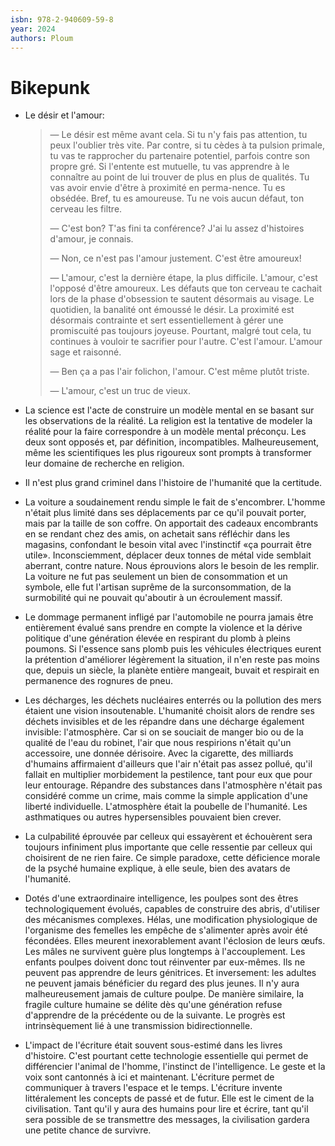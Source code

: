 ```yaml
---
isbn: 978-2-940609-59-8
year: 2024
authors: Ploum
---
```


# Bikepunk

* Le désir et l'amour:

  > — Le désir est même avant cela. Si tu n'y fais pas attention, tu peux l'oublier très vite. Par contre, si tu cèdes à ta pulsion primale, tu vas te rapprocher du partenaire potentiel, parfois contre son propre gré. Si l'entente est mutuelle, tu vas apprendre à le connaître au point de lui trouver de plus en plus de qualités. Tu vas avoir envie d'être à proximité en perma-nence. Tu es obsédée. Bref, tu es amoureuse. Tu ne vois aucun défaut, ton cerveau les filtre.
  >
  > — C'est bon? T'as fini ta conférence?  J'ai lu assez d'histoires d'amour, je connais.
  >
  > — Non, ce n'est pas l'amour justement. C'est être amoureux!
  >
  > — L'amour, c'est la dernière étape, la plus difficile. L'amour, c'est l'opposé d'être amoureux. Les défauts que ton cerveau te cachait lors de la phase d'obsession te sautent désormais au visage. Le quotidien, la banalité ont émoussé le désir. La proximité est désormais contrainte et sert essentiellement à gérer une promiscuité pas toujours joyeuse. Pourtant, malgré tout cela, tu continues à vouloir te sacrifier pour l'autre. C'est l'amour. L'amour sage et raisonné.
  >
  > — Ben ça a pas l'air folichon, l'amour. C'est même plutôt triste.
  >
  > — L'amour, c'est un truc de vieux.

* La science est l'acte de construire un modèle mental en se basant sur les observations de la réalité. La religion est la tentative de modeler la réalité pour la faire correspondre à un modèle mental préconçu. Les deux sont opposés et, par définition, incompatibles. Malheureusement, même les scientifiques les plus rigoureux sont prompts à transformer leur domaine de recherche en religion.
* Il n'est plus grand criminel dans l'histoire de l'humanité que la certitude.
* La voiture a soudainement rendu simple le fait de s'encombrer. L'homme n'était plus limité dans ses déplacements par ce qu'il pouvait porter, mais par la taille de son coffre. On apportait des cadeaux encombrants en se rendant chez des amis, on achetait sans réfléchir dans les magasins, confondant le besoin vital avec l'instinctif «ça pourrait être utile». Inconsciemment, déplacer deux tonnes de métal vide semblait aberrant, contre nature. Nous éprouvions alors le besoin de les remplir. La voiture ne fut pas seulement un bien de consommation et un symbole, elle fut l'artisan suprême de la surconsommation, de la surmobilité qui ne pouvait qu'aboutir à un écroulement massif.
* Le dommage permanent infligé par l'automobile ne pourra jamais être entièrement évalué sans prendre en compte la violence et la dérive politique d'une génération élevée en respirant du plomb à pleins poumons. Si l'essence sans plomb puis les véhicules électriques eurent la prétention d'améliorer légèrement la situation, il n'en reste pas moins que, depuis un siècle, la planète entière mangeait, buvait et respirait en permanence des rognures de pneu.
* Les décharges, les déchets nucléaires enterrés ou la pollution des mers étaient une vision insoutenable. L'humanité choisit alors de rendre ses déchets invisibles et de les répandre dans une décharge également invisible: l'atmosphère. Car si on se souciait de manger bio ou de la qualité de l'eau du robinet, l'air que nous respirions n'était qu'un accessoire, une donnée dérisoire. Avec la cigarette, des milliards d'humains affirmaient d'ailleurs que l'air n'était pas assez pollué, qu'il fallait en multiplier morbidement la pestilence, tant pour eux que pour leur entourage. Répandre des substances dans l'atmosphère n'était pas considéré comme un crime, mais comme la simple application d'une liberté individuelle. L'atmosphère était la poubelle de l'humanité. Les asthmatiques ou autres hypersensibles pouvaient bien crever.
* La culpabilité éprouvée par celleux qui essayèrent et échouèrent sera toujours infiniment plus importante que celle ressentie par celleux qui choisirent de ne rien faire. Ce simple paradoxe, cette déficience morale de la psyché humaine explique, à elle seule, bien des avatars de l'humanité.
* Dotés d'une extraordinaire intelligence, les poulpes sont des êtres technologiquement évolués, capables de construire des abris, d'utiliser des mécanismes complexes. Hélas, une modification physiologique de l'organisme des femelles les empêche de s'alimenter après avoir été fécondées. Elles meurent inexorablement avant l'éclosion de leurs œufs. Les mâles ne survivent guère plus longtemps à l'accouplement. Les enfants poulpes doivent donc tout réinventer par eux-mêmes. Ils ne peuvent pas apprendre de leurs génitrices. Et inversement: les adultes ne peuvent jamais bénéficier du regard des plus jeunes. Il n'y aura malheureusement jamais de culture poulpe. De manière similaire, la fragile culture humaine se délite dès qu'une génération refuse d'apprendre de la précédente ou de la suivante. Le progrès est intrinsèquement lié à une transmission bidirectionnelle.
* L'impact de l'écriture était souvent sous-estimé dans les livres d'histoire. C'est pourtant cette technologie essentielle qui permet de différencier l'animal de l'homme, l'instinct de l'intelligence. Le geste et la voix sont cantonnés à ici et maintenant. L'écriture permet de communiquer à travers l'espace et le temps. L'écriture invente littéralement les concepts de passé et de futur. Elle est le ciment de la civilisation. Tant qu'il y aura des humains pour lire et écrire, tant qu'il sera possible de se transmettre des messages, la civilisation gardera une petite chance de survivre.
